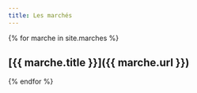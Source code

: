 ```yaml
---
title: Les marchés
---
```


{% for marche in site.marches %}
## [{{ marche.title }}]({{ marche.url }})
{% endfor %}
